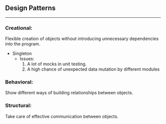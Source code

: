 ## Design Patterns

---

### Creational:

Flexible creation of objects without introducing unnecessary dependencies into the program.

- Singleton
  - Issues:
    1. A lot of mocks in unit testing.
    2. A high chance of unexpected data mutation by different modules

### Behavioral:

Show different ways of building relationships between objects.

### Structural:

Take care of effective communication between objects.
